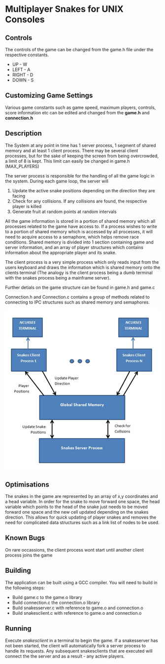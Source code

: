 Multiplayer Snakes for UNIX Consoles
====================================

Controls
-----------

The controls of the game can be changed from the game.h file
under the respective constants.

* UP    - W
* LEFT	- A
* RIGHT	- D
* DOWN	- S

Customizing Game Settings
-------------------------

Various game constants such as game speed, maximum players, controls, score information
etc can be edited and changed from the **game.h** and **connection.h**


Description
-----------

The System at any point in time has 1 server process, 1 segment of shared memory
and at least 1 client process. There may be several client processes, 
but for the sake of keeping the screen from being overcrowded, a limit of 8 is kept. 
This limit can easily be changed in game.h (MAX_PLAYERS)

The server process is responsible for the handling of all the game logic in the system.
During each game loop, the server will 

1. Update the active snake positions depending on the direction they are facing
2. Check for any collisions. If any collisions are found, the respective player is killed
3. Generate fruit at random points at random intervals

All the game information is stored in a portion of shared memory which all processes related
to the game have access to. If a process wishes to write to a portion of shared memory which is
accessed by all processes, it will need to acquire access to a semaphore, which helps remove
race conditions. Shared memory is divided into 1 section containing game and server information, and an
array of player structures which contains information about the appropriate player and its snake.

The client process is a very simple process which only reads input from the users keyboard
and draws the information which is shared memory onto the clients terminal (The analogy is the client 
process being a dumb terminal with the snakes process being a mainframe server).

Further detials on the game structure can be found in game.h and game.c

Connection.h and Connection.c contains a group of methods related to connecting to IPC structures
such as shared memory and semaphores.

![System Architecture](Architecture.jpg)

Optimisations
-------------

The snakes in the game are represented by an array of x,y coordinates and a head variable. 
In order for the snake to move forward one space, the head variable which points to the head of the snake 
just needs to be moved forward one space and the new cell updated depending on the snakes direction. This
allows for quick updating of player snakes and removes the need for complicated data structures such as a
link list of nodes to be used.


Known Bugs
----------

On rare occassions, the client process wont start until another client process joins the game

Building
--------

The application can be built using a GCC compiler. You will need to build in the following steps:
* Build game.c to the game.o library
* Build connection.c the connection.o library
* Build snakesserver.c with reference to game.o and connection.o
* Build snakesclient.c with reference to game.o and connection.o

Running
-------

Execute *snakesclient* in a terminal to begin the game. If a snakesserver has not been started, the client will
automatically fork a server process to handle its requests. Any subsequent snakesclients that are executed will
connect the the server and as a result - any active players.
